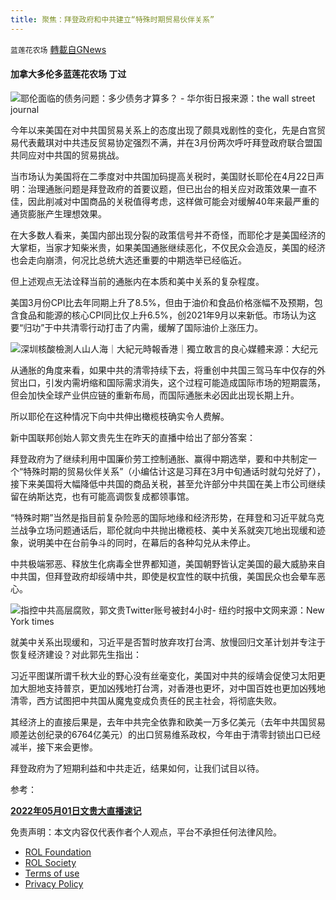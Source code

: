 ```yaml
---
title: 聚焦：拜登政府和中共建立“特殊时期贸易伙伴关系”
---
```

`蓝莲花农场` [轉載自GNews](https://gnews.org/zh-hans/2457206/)

#### 加拿大多伦多蓝莲花农场 丁过
 
![耶伦面临的债务问题：多少债务才算多？ - 华尔街日报](https://s.wsj.net/public/resources/images/S1-IY115_BIGDEB_M_20210115160721.jpg)来源：the wall street journal
 
今年以来美国在对中共国贸易关系上的态度出现了颇具戏剧性的变化，先是白宫贸易代表戴琪对中共违反贸易协定强烈不满，并在3月份两次呼吁拜登政府联合盟国共同应对中共国的贸易挑战。
 
当市场认为美国将在二季度对中共国加码提高关税时，美国财长耶伦在4月22日声明：治理通胀问题是拜登政府的首要议题，但已出台的相关应对政策效果一直不佳，因此削减对中国商品的关税值得考虑，这样做可能会对缓解40年来最严重的通货膨胀产生理想效果。
 
在大多数人看来，美国内部出现分裂的政策信号并不奇怪，而耶伦才是美国经济的大掌柜，当家才知柴米贵，如果美国通胀继续恶化，不仅民众会造反，美国的经济也会走向崩溃，何况比总统大选还重要的中期选举已经临近。
 
但上述观点无法诠释当前的通胀内在本质和美中关系的复杂程度。
 
美国3月份CPI比去年同期上升了8.5%，但由于油价和食品价格涨幅不及预期，包含食品和能源的核心CPI同比仅上升6.5%，创2021年9月以来新低。市场认为这要“归功”于中共清零行动打击了内需，缓解了国际油价上涨压力。
 
![深圳核酸檢測人山人海｜大紀元時報香港｜獨立敢言的良心媒體](https://images.hk.epochtimes.com//uploads/pictures/250356/content_1.jpg)来源：大纪元
 
从通胀的角度来看，如果中共的清零持续下去，将重创中共国三驾马车中仅存的外贸出口，引发内需坍缩和国际需求消失，这个过程可能造成国际市场的短期震荡，但会加快全球产业供应链的重新布局，而国际通胀未必因此出现长期上升。
 
所以耶伦在这种情况下向中共伸出橄榄枝确实令人费解。
 
新中国联邦创始人郭文贵先生在昨天的直播中给出了部分答案：
 
拜登政府为了继续利用中国廉价劳工控制通胀、赢得中期选举，要和中共制定一个“特殊时期的贸易伙伴关系”（小编估计这是习拜在3月中旬通话时就勾兑好了），接下来美国将大幅降低中共国的商品关税，甚至允许部分中共国在美上市公司继续留在纳斯达克，也有可能高调恢复成都领事馆。
 
“特殊时期”当然是指目前复杂险恶的国际地缘和经济形势，在拜登和习近平就乌克兰战争立场问题通话后，耶伦就向中共抛出橄榄枝、美中关系就突兀地出现缓和迹象，说明美中在台前争斗的同时，在幕后的各种勾兑从未停止。
 
中共极端邪恶、释放生化病毒全世界都知道，美国朝野皆认定美国的最大威胁来自中共国，但拜登政府却绥靖中共，即使是权宜性的联中抗俄，美国民众也会晕车恶心。
 
![指控中共高层腐败，郭文贵Twitter账号被封4小时- 纽约时报中文网](https://static01.nyt.com/images/2017/04/20/world/27guo-web/27guo-web-articleLarge-v2.jpg)来源：New York times
 
就美中关系出现缓和，习近平是否暂时放弃攻打台湾、放慢回归文革计划并专注于恢复经济建设？对此郭先生指出：
 
习近平图谋所谓千秋大业的野心没有丝毫变化，美国对中共的绥靖会促使习太阳更加大胆地支持普京，更加凶残地打台湾，对香港也更坏，对中国百姓也更加凶残地清零，西方试图把中共国从魔鬼变成负责任的民主社会，将彻底失败。
 
其经济上的直接后果是，去年中共完全依靠和欧美一万多亿美元（去年中共国贸易顺差达创纪录的6764亿美元）的出口贸易维系政权，今年由于清零封锁出口已经减半，接下来会更惨。
 
拜登政府为了短期利益和中共走近，结果如何，让我们试目以待。
 
参考：
 
**[2022年05月01日文贵大直播速记](https://gnews.org/zh-hans/2456487/)**

免责声明：本文内容仅代表作者个人观点，平台不承担任何法律风险。
  
- [ROL Foundation](https://rolfoundation.org/)
- [ROL Society](https://rolsociety.org/)
- [Terms of use](https://gnews.org/terms-of-use-3/)
- [Privacy Policy](https://gnews.org/privacy-policy/)
